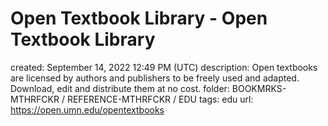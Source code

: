 # Open Textbook Library - Open Textbook Library

created: September 14, 2022 12:49 PM (UTC)
description: Open textbooks are licensed by authors and publishers to be freely used and adapted. Download, edit and distribute them at no cost.
folder: BOOKMRKS-MTHRFCKR / REFERENCE-MTHRFCKR / EDU
tags: edu
url: https://open.umn.edu/opentextbooks